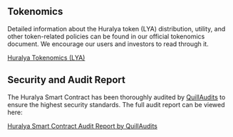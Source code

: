 ## Tokenomics

Detailed information about the Huralya token (LYA) distribution, utility, and other token-related policies can be found in our official tokenomics document. We encourage our users and investors to read through it.

[Huralya Tokenomics (LYA)](https://whitepaper.huralya.com/lya-huralya-token)


## Security and Audit Report

The Huralya Smart Contract has been thoroughly audited by [QuillAudits](https://www.quillaudits.com/) to ensure the highest security standards. The full audit report can be viewed here:

[Huralya Smart Contract Audit Report by QuillAudits](https://github.com/Quillhash/QuillAudit_Reports/blob/master/Huralya%20Smart%20Contract%20Audit%20Report-QuillAudits.pdf)
